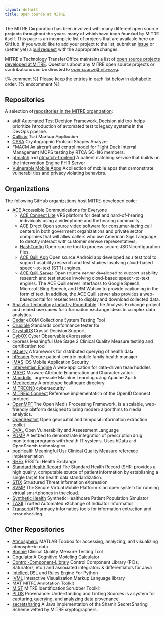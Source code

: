 ```yaml
---
layout: default
title: Open Source at MITRE
---
```


The MITRE Corporation has been involved with many different open source
projects throughout the years, many of which have been founded by MITRE itself.
This page is an incomplete list of projects that are available here on GitHub.
If you would like to add your project to the list, submit an
[issue](https://github.com/mitre/mitre.github.io/issues) or (better yet) a
[pull request](https://github.com/mitre/mitre.github.io/pulls) with the
appropriate changes.

MITRE's Technology Transfer Office maintains a list of [open source projects
developed at
MITRE](https://www.mitre.org/research/technology-transfer/open-source-software).
Questions about any MITRE open source projects or contributions can be directed
to [opensource@mitre.org](mailto:opensource@mitre.org).

{% comment %} Please keep the entries in each list below in alphabetic order. {% endcomment %}

## Repositories

A selection of [repositories in the MITRE organization](https://github.com/mitre):

* [atdf](https://github.com/mitre/atdf) Automated Test Decision Framework. Decision aid tool helps prioritize introduction of automated test to legacy systems in the DevOps pipeline.
* [Callisto](https://mitre.github.io/callisto/) Text Markup Application
* [CPSA](https://github.com/mitre/cpsa) Cryptographic Protocol Shapes Analyzer
* [FMACM](https://github.com/mitre/fmacm) An aircraft and control model for Flight Deck Interval Management MOPS testing by RTCA SC-186 members.
* [ptmatch](https://github.com/mitre/ptmatch) and [ptmatch-frontend](https://github.com/mitre/ptmatch-frontend) A patient matching service that builds on the Intervention Engine FHIR Server
* [Vulnerable Mobile Apps](https://mitre.github.io/vulnerable-mobile-apps/) A collection of mobile apps that demonstrate vulnerabilities and privacy violating behaviors.

## Organizations

The following GitHub organizations host MITRE-developed code:

* [ACE](https://github.com/mitrefccace) Accessible Communications for Everyone
    * [ACE Connect Lite](https://github.com/mitrefccace/aceconnectlite-public) VRS platform for deaf and hard-of-hearing individuals using a videophone and the hearing community.
    * [ACE Direct](https://github.com/mitrefccace/acedirect-public) Open source video software for consumer-facing call centers in both government organizations and private sector companies that will allow callers who use American Sign Language to directly interact with customer service representatives.
    * [HashConfig](https://github.com/mitrefccace/hashconfig) Open-source tool to process secure JSON configuration files.
    * [ACE Quill App](https://github.com/mitrefccace/ace-quill-app) Open source Android app developed as a test tool to support usability research and test studies involving cloud-based speech-to-text (STT) engines.
    * [ACE Quill Server](https://github.com/mitrefccace/ace-quill-server) Open source server developed to support usability research and test studies involving cloud-based speech-to-text engines. The ACE Quill server interfaces to Google Speech, Microsoft Bing Speech, and IBM Watson to provide captioning in the form of text. In addition, the ACE Quill server also provides a web-based portal for researchers to display and download collected data.
* [Analytic Technology Industry Roundtable](https://analytic-roundtable.github.io/) The Analysis Exchange project and related use cases for information exchange ideas in complex data analytics.
* [Cedar](https://github.com/mitre/cedar/) eCQM Collections System Testing Tool
* [Crucible](https://github.com/fhir-crucible) Standards conformance tester for
* [CrystalDS](https://github.com/crystal-ds) Crystal Decision Support
* [CybOX](https://github.com/CybOXProject) Cyber Observable eXpresssion
* [cypress](https://github.com/projectcypress) Meaningful Use Stage 2 Clinical Quality Measure testing and certification tool
* [hQuery](https://github.com/hquery) A framework for distributed querying of health data
* [hReader](https://github.com/projecthreader/) Secure patient-centric mobile family health manager
* [iMAS](https://github.com/project-imas) iOS Mobile Application Security
* [Intervention Engine](https://github.com/intervention-engine/) A web-application for data-driven team huddles
* [MAEC](https://github.com/MAECProject) Malware Attribute Enumeration and Characterization
* [Mandolin](https://github.com/project-mandolin) Large-scale Machine Learning using Apache Spark
* [Medirectory](https://github.com/Medirectory) A prototype healthcare directory
* [MITRECND](https://github.com/mitrecnd) cybersecurity
* [MITREid Connect](https://github.com/mitreid-connect) Reference implementation of the OpenID Connect protocol
* [OpenMPF](https://openmpf.github.io/) The Open Media Processing Framework, is a scalable, web-friendly platform designed to bring modern algorithms to media analytics.
* [OpenSextant](https://opensextant.github.io/) Open geospatial and temporal information extraction toolkit
* [OVAL](https://github.com/OVALProject) Open Vulnerability and Assessment Language
* [PDMP](https://github.com/project-pdmp) A testbed to demonstrate integration of prescription drug monitoring programs with health IT systems. Uses hData and OpenSearch technologies.
* [popHealth](https://github.com/pophealth) Meaningful Use Clinical Quality Measure reference implementation
* [RHEx](https://github.com/project-rhex) RESTful Health Exchange
* [Standard Health Record](https://github.com/standardhealth/) The Standard Health Record (SHR) provides a high quality, computable source of patient information by establishing a single target for health data standardization.
* [STIX](https://github.com/STIXProject) Structured Threat Information eXpression
* [SVMP](https://svmp.github.io) The Secure Virtual Mobile Platform is an open system for running virtual smartphones in the cloud.
* [Synthetic Health](https://github.com/synthetichealth/) Synthetic Healthcare Patient Population Simulator
* [TAXII](https://github.com/TAXIIProject) Trusted Automated eXchange of Indicator Information
* [Transcript](https://github.com/project-transcript/) Pharmacy informatics tools for information extraction and error checking.

## Other Repositories

* [Atmospheric](https://github.com/atmospheric/atmospheric) MATLAB Toolbox for accessing, analyzing, and visualizing atmospheric data.
* [Bonnie](https://github.com/projecttacoma/bonnie) Clinical Quality Measure Testing Tool
* [Cogulator](http://cogulator.github.io/Cogulator/) A Cognitive Modeling Calculator
* [Control-Component-Library](https://github.com/buffetboy2001/Control-Component-Library) Control Component Library (PIDs, Saturators, etc.) and associated integrators &amp; differentiators for Java
* [Intellect](https://github.com/nemonik/Intellect) DSL and Rules Engine For Python
* [IVML](https://jegentile.github.io/ivml/) Interactive Visualization Markup Language library
* [MAT](http://mat-annotation.sourceforge.net/) MITRE Annotation Toolkit
* [MIST](http://mist-deid.sourceforge.net/) MITRE Identification Scrubber Toolkit
* [PLUS](https://github.com/plus-provenance/plus) Provenance: Understanding and Linking Sources is a system for capturing, querying, and analyzing data provenance
* [secretsharing](https://github.com/secretsharing/secretsharing) A Java implementation of the Shamir Secret Sharing Scheme vetted by MITRE cryptographers.
